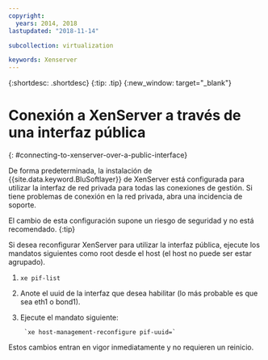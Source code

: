 ```yaml
---
copyright:
  years: 2014, 2018
lastupdated: "2018-11-14"

subcollection: virtualization

keywords: Xenserver
---
```

{:shortdesc: .shortdesc}
{:tip: .tip}
{:new_window: target="_blank"}

# Conexión a XenServer a través de una interfaz pública
{: #connecting-to-xenserver-over-a-public-interface}

De forma predeterminada, la instalación de {{site.data.keyword.BluSoftlayer}} de XenServer está configurada para utilizar la interfaz de red privada para todas las conexiones de gestión. Si tiene problemas de conexión en la red privada, abra una incidencia de soporte.

El cambio de esta configuración supone un riesgo de seguridad y no está recomendado.
{:tip}

Si desea reconfigurar XenServer para utilizar la interfaz pública, ejecute los mandatos siguientes como root desde el host (el host no puede ser estar agrupado).

1. `xe pif-list`

2. Anote el uuid de la interfaz que desea habilitar (lo más probable es que sea eth1 o bond1).

3. Ejecute el mandato siguiente:

        `xe host-management-reconfigure pif-uuid=`

Estos cambios entran en vigor inmediatamente y no requieren un reinicio.

